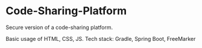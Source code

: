 # Code-Sharing-Platform
Secure version of a code-sharing platform.

Basic usage of HTML, CSS, JS.
Tech stack: Gradle, Spring Boot, FreeMarker
